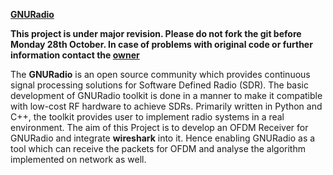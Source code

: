 **[GNURadio](http://gnuradio.org)**


**This project is under major revision. Please do not fork the git before Monday 28th October. In case of problems with original code or further information contact the [owner](mailto:shashankgaur@ieee.org)**

The **GNURadio** is an open source community which provides continuous signal processing solutions for Software Defined Radio (SDR). The basic development of GNURadio toolkit is done in a manner to make it compatible with low-cost RF hardware to achieve SDRs. Primarily written in Python and C++, the toolkit provides user to implement radio systems in a real environment. The aim of this Project is to develop an OFDM Receiver for GNURadio and integrate **wireshark** into it. Hence enabling GNURadio as a tool which can receive the packets for OFDM and analyse the algorithm implemented on network as well.